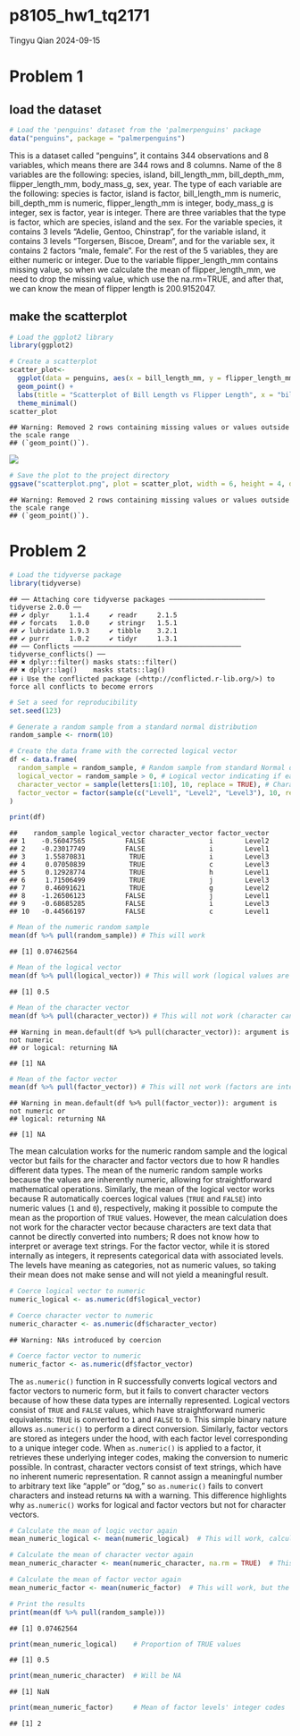 p8105_hw1_tq2171
================
Tingyu Qian
2024-09-15

# Problem 1

## load the dataset

``` r
# Load the 'penguins' dataset from the 'palmerpenguins' package
data("penguins", package = "palmerpenguins")
```

This is a dataset called “penguins”, it contains 344 observations and 8
variables, which means there are 344 rows and 8 columns. Name of the 8
variables are the following: species, island, bill_length_mm,
bill_depth_mm, flipper_length_mm, body_mass_g, sex, year. The type of
each variable are the following: species is factor, island is factor,
bill_length_mm is numeric, bill_depth_mm is numeric, flipper_length_mm
is integer, body_mass_g is integer, sex is factor, year is integer.
There are three variables that the type is factor, which are species,
island and the sex. For the variable species, it contains 3 levels
“Adelie, Gentoo, Chinstrap”, for the variable island, it contains 3
levels “Torgersen, Biscoe, Dream”, and for the variable sex, it contains
2 factors “male, female”. For the rest of the 5 variables, they are
either numeric or integer. Due to the variable flipper_length_mm
contains missing value, so when we calculate the mean of
flipper_length_mm, we need to drop the missing value, which use the
na.rm=TRUE, and after that, we can know the mean of flipper length is
200.9152047.

## make the scatterplot

``` r
# Load the ggplot2 library
library(ggplot2)

# Create a scatterplot
scatter_plot<-
  ggplot(data = penguins, aes(x = bill_length_mm, y = flipper_length_mm, color = species)) +
  geom_point() +
  labs(title = "Scatterplot of Bill Length vs Flipper Length", x = "bill_length_mm", y = "flipper_length_mm") +
  theme_minimal()
scatter_plot
```

    ## Warning: Removed 2 rows containing missing values or values outside the scale range
    ## (`geom_point()`).

![](p8105_hw1_tq2171_files/figure-gfm/unnamed-chunk-2-1.png)<!-- -->

``` r
# Save the plot to the project directory
ggsave("scatterplot.png", plot = scatter_plot, width = 6, height = 4, dpi = 300)
```

    ## Warning: Removed 2 rows containing missing values or values outside the scale range
    ## (`geom_point()`).

# Problem 2

``` r
# Load the tidyverse package
library(tidyverse)
```

    ## ── Attaching core tidyverse packages ──────────────────────── tidyverse 2.0.0 ──
    ## ✔ dplyr     1.1.4     ✔ readr     2.1.5
    ## ✔ forcats   1.0.0     ✔ stringr   1.5.1
    ## ✔ lubridate 1.9.3     ✔ tibble    3.2.1
    ## ✔ purrr     1.0.2     ✔ tidyr     1.3.1
    ## ── Conflicts ────────────────────────────────────────── tidyverse_conflicts() ──
    ## ✖ dplyr::filter() masks stats::filter()
    ## ✖ dplyr::lag()    masks stats::lag()
    ## ℹ Use the conflicted package (<http://conflicted.r-lib.org/>) to force all conflicts to become errors

``` r
# Set a seed for reproducibility
set.seed(123)

# Generate a random sample from a standard normal distribution
random_sample <- rnorm(10)

# Create the data frame with the corrected logical vector
df <- data.frame(
  random_sample = random_sample, # Random sample from standard Normal distribution
  logical_vector = random_sample > 0, # Logical vector indicating if each element of the sample > 0
  character_vector = sample(letters[1:10], 10, replace = TRUE), # Character vector of length 10
  factor_vector = factor(sample(c("Level1", "Level2", "Level3"), 10, replace = TRUE)) # Factor vector with 3 levels
)

print(df)
```

    ##    random_sample logical_vector character_vector factor_vector
    ## 1    -0.56047565          FALSE                i        Level2
    ## 2    -0.23017749          FALSE                i        Level1
    ## 3     1.55870831           TRUE                i        Level3
    ## 4     0.07050839           TRUE                c        Level3
    ## 5     0.12928774           TRUE                h        Level1
    ## 6     1.71506499           TRUE                j        Level3
    ## 7     0.46091621           TRUE                g        Level2
    ## 8    -1.26506123          FALSE                j        Level1
    ## 9    -0.68685285          FALSE                i        Level3
    ## 10   -0.44566197          FALSE                c        Level1

``` r
# Mean of the numeric random sample
mean(df %>% pull(random_sample)) # This will work
```

    ## [1] 0.07462564

``` r
# Mean of the logical vector
mean(df %>% pull(logical_vector)) # This will work (logical values are coerced to numeric: TRUE = 1, FALSE = 0)
```

    ## [1] 0.5

``` r
# Mean of the character vector
mean(df %>% pull(character_vector)) # This will not work (character cannot be coerced to numeric)
```

    ## Warning in mean.default(df %>% pull(character_vector)): argument is not numeric
    ## or logical: returning NA

    ## [1] NA

``` r
# Mean of the factor vector
mean(df %>% pull(factor_vector)) # This will not work (factors are internally stored as integers but have a level attribute)
```

    ## Warning in mean.default(df %>% pull(factor_vector)): argument is not numeric or
    ## logical: returning NA

    ## [1] NA

The mean calculation works for the numeric random sample and the logical
vector but fails for the character and factor vectors due to how R
handles different data types. The mean of the numeric random sample
works because the values are inherently numeric, allowing for
straightforward mathematical operations. Similarly, the mean of the
logical vector works because R automatically coerces logical values
(`TRUE` and `FALSE`) into numeric values (`1` and `0`), respectively,
making it possible to compute the mean as the proportion of `TRUE`
values. However, the mean calculation does not work for the character
vector because characters are text data that cannot be directly
converted into numbers; R does not know how to interpret or average text
strings. For the factor vector, while it is stored internally as
integers, it represents categorical data with associated levels. The
levels have meaning as categories, not as numeric values, so taking
their mean does not make sense and will not yield a meaningful result.

``` r
# Coerce logical vector to numeric
numeric_logical <- as.numeric(df$logical_vector)

# Coerce character vector to numeric
numeric_character <- as.numeric(df$character_vector)
```

    ## Warning: NAs introduced by coercion

``` r
# Coerce factor vector to numeric
numeric_factor <- as.numeric(df$factor_vector)
```

The `as.numeric()` function in R successfully converts logical vectors
and factor vectors to numeric form, but it fails to convert character
vectors because of how these data types are internally represented.
Logical vectors consist of `TRUE` and `FALSE` values, which have
straightforward numeric equivalents: `TRUE` is converted to `1` and
`FALSE` to `0`. This simple binary nature allows `as.numeric()` to
perform a direct conversion. Similarly, factor vectors are stored as
integers under the hood, with each factor level corresponding to a
unique integer code. When `as.numeric()` is applied to a factor, it
retrieves these underlying integer codes, making the conversion to
numeric possible. In contrast, character vectors consist of text
strings, which have no inherent numeric representation. R cannot assign
a meaningful number to arbitrary text like “apple” or “dog,” so
`as.numeric()` fails to convert characters and instead returns `NA` with
a warning. This difference highlights why `as.numeric()` works for
logical and factor vectors but not for character vectors.

``` r
# Calculate the mean of logic vector again
mean_numeric_logical <- mean(numeric_logical)  # This will work, calculating the proportion of TRUE values

# Calculate the mean of character vector again
mean_numeric_character <- mean(numeric_character, na.rm = TRUE)  # This will return NA or an error due to NA values

# Calculate the mean of factor vector again
mean_numeric_factor <- mean(numeric_factor)  # This will work, but the result may not be meaningful

# Print the results
print(mean(df %>% pull(random_sample))) 
```

    ## [1] 0.07462564

``` r
print(mean_numeric_logical)    # Proportion of TRUE values
```

    ## [1] 0.5

``` r
print(mean_numeric_character)  # Will be NA
```

    ## [1] NaN

``` r
print(mean_numeric_factor)     # Mean of factor levels' integer codes
```

    ## [1] 2
